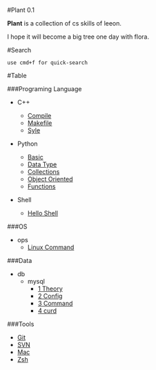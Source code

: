 #Plant 0.1


**Plant** is a collection of cs skills of leeon.

I hope it will become a big tree one day with flora.

#Search

    use cmd+f for quick-search


#Table

###Programing Language

+ C++
    + [Compile](pl/cpp/compile.md)
    + [Makefile](pl/cpp/makefile.md)
    + [Syle](pl/cpp/style.md)

+ Python
    + [Basic](pl/py/basic.md)
    + [Data Type](pl/py/types.md)
    + [Collections](pl/py/collections.md)
    + [Object Oriented](pl/py/oop.md)
    + [Functions](pl/py/functions.md)

+ Shell
    + [Hello Shell](py/sh/shell.md)


###OS

+ ops
    + [Linux Command](os/ops/linux-command.md)


###Data

+ db
    + mysql
        + [1 Theory](data/db/mysql/1-theory.md)
        + [2 Config](data/db/mysql/2-config.md)
        + [3 Command](data/db/mysql/3-command.md)
        + [4 curd](data/db/mysql/4-curd.md)


###Tools

+ [Git](tool/git.md)
+ [SVN](tool/svn.md)
+ [Mac](tool/mac.md)
+ [Zsh](tool/zsh.md)

